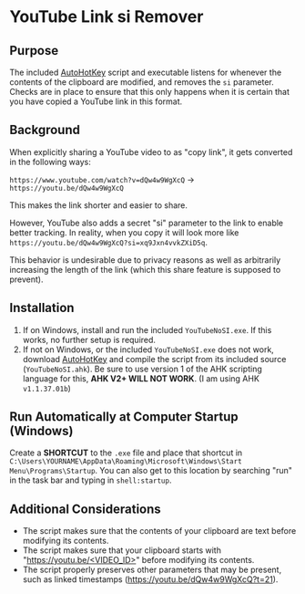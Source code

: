 # YouTube Link si Remover

## Purpose

The included [AutoHotKey](https://www.autohotkey.com/) script and executable listens for whenever the contents of the clipboard are modified, and removes the `si` parameter. Checks are in place to ensure that this only happens when it is certain that you have copied a YouTube link in this format.

## Background

When explicitly sharing a YouTube video to as "copy link", it gets converted in the following ways:

`https://www.youtube.com/watch?v=dQw4w9WgXcQ` -> `https://youtu.be/dQw4w9WgXcQ`

This makes the link shorter and easier to share.

However, YouTube also adds a secret "si" parameter to the link to enable better tracking. In reality, when you copy it will look more like `https://youtu.be/dQw4w9WgXcQ?si=xq9Jxn4vvkZXiD5q`.

This behavior is undesirable due to privacy reasons as well as arbitrarily increasing the length of the link (which this share feature is supposed to prevent).

## Installation

1. If on Windows, install and run the included `YouTubeNoSI.exe`. If this works, no further setup is required.
2. If not on Windows, or the included `YouTubeNoSI.exe` does not work, download [AutoHotKey](https://www.autohotkey.com/) and compile the script from its included source (`YouTubeNoSI.ahk`). Be sure to use version 1 of the AHK scripting language for this, **AHK V2+ WILL NOT WORK**. (I am using AHK `v1.1.37.01b`)

## Run Automatically at Computer Startup (Windows)

Create a **SHORTCUT** to the `.exe` file and place that shortcut in `C:\Users\YOURNAME\AppData\Roaming\Microsoft\Windows\Start Menu\Programs\Startup`.
You can also get to this location by searching "run" in the task bar and typing in `shell:startup`.

## Additional Considerations

- The script makes sure that the contents of your clipboard are text before modifying its contents.
- The script makes sure that your clipboard starts with "[https://youtu.be/<VIDEO_ID>](https://youtube.com)" before modifying its contents.
- The script properly preserves other parameters that may be present, such as linked timestamps (https://youtu.be/dQw4w9WgXcQ?t=21).
